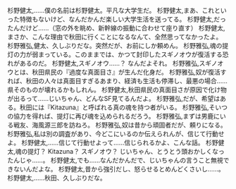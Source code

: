 杉野健太,……僕の名前は杉野健太。平凡な大学生だ。
杉野健太,まあ、これといった特徴もないけど、なんだかんだ楽しい大学生活を送ってる。
杉野健太,だったんだけど……（窓の外を眺め、新幹線の振動に合わせて座り直す）
杉野健太,まさか、こんな理由で秋田に行くことになるなんて、全然思ってなかったよ。
杉野雅弘,健太、久しぶりだな。突然だが、お前にしか頼めん。
杉野雅弘,魂の提灯の力が弱まっている。このままでは、かつて封印したスギノオウが復活する恐れがあるのだ。
杉野健太,スギノオウ……？ なんだよそれ。
杉野雅弘,スギノオウとは、秋田県民の『過度な真面目さ』が生んだ化身だ。
杉野雅弘,奴が復活すれば、秋田の人々は真面目すぎるあまり、経済も生活も停滞し、最悪の場合……県そのものが壊れるかもしれん。
杉野健太,秋田県民の真面目さが原因で化け物が出るって……じいちゃん、どんなSF見てるんだよ。
杉野雅弘,だが、希望はある。秋田には『Kitazuna』と呼ばれる真の魂を持つ者がいる。
杉野雅弘,そいつの協力を得れば、提灯に再び魂を込められるだろう。
杉野雅弘,まずは男鹿にいる戦友、海風源三郎を訪ねろ。
杉野雅弘,奴は昔から頑固者だが、頼りになる。
杉野雅弘,私は別の調査があり、今どこにいるのか伝えられんが、信じて行動せよ。
杉野健太,……信じて行動せよって……信じられるかよ、こんな話。
杉野健太,魂の提灯？ Kitazuna？ スギノオウ？ じいちゃん、とうとう頭おかしくなったんじゃ……。
杉野健太,でも……なんだかんだで、じいちゃんの言うこと無視できないんだよな。
杉野健太,昔から強引だし、怒らせるとめんどくさいし……。
杉野健太,……秋田、久しぶりだな。
